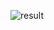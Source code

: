 ![result](https://user-images.githubusercontent.com/61174383/78549484-6d481480-783d-11ea-8d25-755481950e5d.gif)
